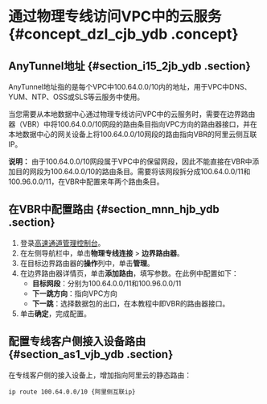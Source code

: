 # 通过物理专线访问VPC中的云服务 {#concept_dzl_cjb_ydb .concept}

## AnyTunnel地址 {#section_i15_2jb_ydb .section}

AnyTunnel地址指的是每个VPC中100.64.0.0/10内的地址，用于VPC中DNS、YUM、NTP、OSS或SLS等云服务中使用。

当您需要从本地数据中心通过物理专线访问VPC中的云服务时，需要在边界路由器（VBR）中将100.64.0.0/10网段的路由条目指向VPC方向的路由器接口，并在本地数据中心的网关设备上将100.64.0.0/10网段的路由指向VBR的阿里云侧互联IP。

**说明：** 由于100.64.0.0/10网段属于VPC中的保留网段，因此不能直接在VBR中添加目的网段为100.64.0.0/10的路由条目。需要将该网段拆分成100.64.0.0/11和100.96.0.0/11，在VBR中配置来年两个路由条目。

## 在VBR中配置路由 {#section_mnn_hjb_ydb .section}

1.  登录[高速通道管理控制台](https://vpc.console.aliyun.com/expressConnect#/connection/cn-hangzhou/list)。
2.  在左侧导航栏中，单击**物理专线连接** \> **边界路由器**。
3.  在目标边界路由器的**操作**列中，单击**管理**。
4.  在边界路由器详情页，单击**添加路由**，填写参数。在此例中配置如下：
    -   **目标网段**：分别为100.64.0.0/11和100.96.0.0/11
    -   **下一跳方向**：指向VPC方向
    -   **下一跳**：选择数据包的出口，在本教程中即VBR的路由器接口。
5.  单击**确定**，完成配置。

## 配置专线客户侧接入设备路由 {#section_as1_vjb_ydb .section}

在专线客户侧的接入设备上，增加指向阿里云的静态路由：

```
ip route 100.64.0.0/10 {阿里侧互联ip}
```

